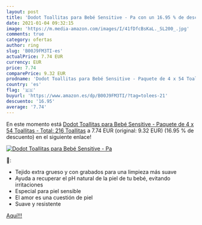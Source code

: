 ```yaml
---
layout: post
title: 'Dodot Toallitas para Bebé Sensitive - Pa con un 16.95 % de descuento'
date: 2021-01-04 09:32:15
image: 'https://m.media-amazon.com/images/I/41fDfcBsKaL._SL200_.jpg'
comments: true
category: ofertas
author: ring
slug: 'B00J9FM3TI-es'
actualPrice: 7.74 EUR
currency: EUR
price: 7.74
comparePrice: 9.32 EUR
prodname: 'Dodot Toallitas para Bebé Sensitive - Paquete de 4 x 54 Toallitas - Total: 216 Toallitas'
country: 'es'
flag: '🇪🇸'
buyurl: 'https://www.amazon.es/dp/B00J9FM3TI/?tag=tolees-21'
descuento: '16.95'
average: '7.74'
---
```


En este momento está [Dodot Toallitas para Bebé Sensitive - Paquete de 4 x 54 Toallitas - Total: 216 Toallitas](https://www.amazon.es/dp/B00J9FM3TI/?tag=tolees-21) a 7.74 EUR (original: 9.32 EUR) (16.95 %  de descuento) en el siguiente enlace!

[![Dodot Toallitas para Bebé Sensitive - Pa](https://m.media-amazon.com/images/I/41fDfcBsKaL._SL200_.jpg)](https://www.amazon.es/dp/B00J9FM3TI/?tag=tolees-21)

🔎:

- Tejido extra grueso y con grabados para una limpieza más suave
- Ayuda a recuperar el pH natural de la piel de tu bebé, evitando irritaciones
- Especial para piel sensible
- El amor es una cuestión de piel
- Suave y resistente

[Aquí!!!](https://www.amazon.es/dp/B00J9FM3TI/?tag=tolees-21)
